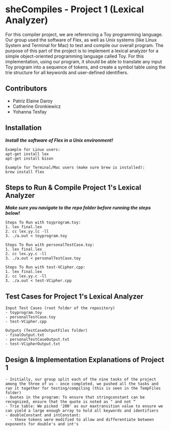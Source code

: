 # sheCompiles - Project 1 (Lexical Analyzer)
For this compiler project, we are referencing a Toy programming language. Our group used the software of Flex, as well as Unix systems (like Linux System and Terminal for Mac) to test and compile our overall program. The purpose of this part of the project is to implement a lexical analyzer for a simple object-oriented programming language called Toy. For this implementation, using our program, it should be able to translate any input Toy program into a sequence of tokens, and create a symbol table using the trie structure for all keywords and user-defined identifiers.

## Contributors
- Patriz Elaine Daroy
- Catherine Gronkiewicz
- Yohanna Tesfay

## Installation
***Install the software of Flex in a Unix environment!***
```
Example for Linux users:
apt-get install lex 
apt-get install bison 

Example for Terminal/Mac users (make sure brew is installed): 
brew install flex
```

## Steps to Run & Compile Project 1's Lexical Analyzer
***Make sure you navigate to the repo folder before running the steps below!***
```
Steps To Run with toyprogram.toy:
1. lex final.lex
2. cc lex.yy.lc -ll
3. ./a.out < toyprogram.toy
```
```
Steps To Run with personalTestCase.toy:
1. lex final.lex
2. cc lex.yy.c -ll
3. ./a.out < personalTestCase.toy
```
```
Steps To Run with test-VCipher.cpp:
1. lex final.lex
2. cc lex.yy.c -ll
3. ./a.out < test-VCipher.cpp
```

## Test Cases for Project 1's Lexical Analyzer
```
Input Test Cases (root folder of the repository)
- toyprogram.toy 
- personalTestCase.toy 
- test-VCipher.cpp

Outputs (TestCaseOutputFiles folder)
- finalOutput.txt 
- personalTestCaseOutput.txt 
- test-VCipherOutput.txt
```

## Design & Implementation Explanations of Project 1
```
- Initially, our group split each of the nine tasks of the project among the three of us - once completed, we pushed all the tasks and ran it together for testing/compiling (this is seen in the TempFiles folder)
- Quotes in the program: To ensure that stringconstant can be recognized, ensure that the quote is noted as " and not “
- Trie table: We picked '200' as our maxtransition value to ensure we can yield a large enough array to hold all keywords and identifiers
- doubleConstant and intConstant:
  - these tokens were modified to allow and differentiate between exponents for double's and int's
```
